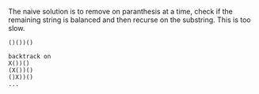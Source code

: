 The naive solution is to remove on paranthesis at a time, check if the remaining string is balanced and then recurse on the substring.
This is too slow.

```
()())()

backtrack on
X())()
(X())()
()X))()
...
```
